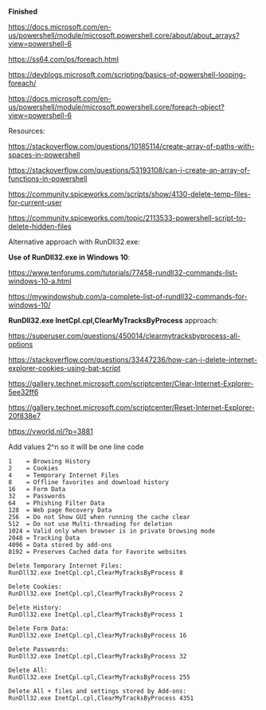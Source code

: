 **Finished**


https://docs.microsoft.com/en-us/powershell/module/microsoft.powershell.core/about/about_arrays?view=powershell-6

https://ss64.com/ps/foreach.html

https://devblogs.microsoft.com/scripting/basics-of-powershell-looping-foreach/

https://docs.microsoft.com/en-us/powershell/module/microsoft.powershell.core/foreach-object?view=powershell-6

Resources:

https://stackoverflow.com/questions/10185114/create-array-of-paths-with-spaces-in-powershell

https://stackoverflow.com/questions/53193108/can-i-create-an-array-of-functions-in-powershell

https://community.spiceworks.com/scripts/show/4130-delete-temp-files-for-current-user

https://community.spiceworks.com/topic/2113533-powershell-script-to-delete-hidden-files


Alternative approach with RunDll32.exe:

**Use of RunDll32.exe in Windows 10**:

https://www.tenforums.com/tutorials/77458-rundll32-commands-list-windows-10-a.html

https://mywindowshub.com/a-complete-list-of-rundll32-commands-for-windows-10/

**RunDll32.exe InetCpl.cpl,ClearMyTracksByProcess** approach:

https://superuser.com/questions/450014/clearmytracksbyprocess-all-options

https://stackoverflow.com/questions/33447236/how-can-i-delete-internet-explorer-cookies-using-bat-script

https://gallery.technet.microsoft.com/scriptcenter/Clear-Internet-Explorer-5ee32ff6

https://gallery.technet.microsoft.com/scriptcenter/Reset-Internet-Explorer-20f838e7

https://vworld.nl/?p=3881

Add values 2^n so it will be one line code

```
1    = Browsing History
2    = Cookies
4    = Temporary Internet Files
8    = Offline favorites and download history
16   = Form Data
32   = Passwords
64   = Phishing Filter Data
128  = Web page Recovery Data
256  = Do not Show GUI when running the cache clear
512  = Do not use Multi-threading for deletion
1024 = Valid only when browser is in private browsing mode
2048 = Tracking Data
4096 = Data stored by add-ons
8192 = Preserves Cached data for Favorite websites
```
```
Delete Temporary Internet Files:
RunDll32.exe InetCpl.cpl,ClearMyTracksByProcess 8

Delete Cookies:
RunDll32.exe InetCpl.cpl,ClearMyTracksByProcess 2

Delete History:
RunDll32.exe InetCpl.cpl,ClearMyTracksByProcess 1

Delete Form Data:
RunDll32.exe InetCpl.cpl,ClearMyTracksByProcess 16

Delete Passwords:
RunDll32.exe InetCpl.cpl,ClearMyTracksByProcess 32

Delete All:
RunDll32.exe InetCpl.cpl,ClearMyTracksByProcess 255

Delete All + files and settings stored by Add-ons:
RunDll32.exe InetCpl.cpl,ClearMyTracksByProcess 4351
```
